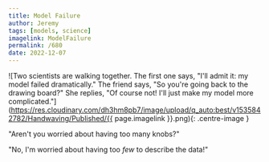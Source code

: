 ```yaml
---
title: Model Failure
author: Jeremy
tags: [models, science]
imagelink: ModelFailure
permalink: /680
date: 2022-12-07
---
```


![Two scientists are walking together. The first one says, "I'll admit it: my model failed dramatically." The friend says, "So you're going back to the drawing board?" She replies, "Of course not! I'll just make my model more complicated."](https://res.cloudinary.com/dh3hm8pb7/image/upload/q_auto:best/v1535842782/Handwaving/Published/{{ page.imagelink }}.png){: .centre-image }

"Aren't you worried about having too many knobs?"

"No, I'm worried about having too *few* to describe the data!"
